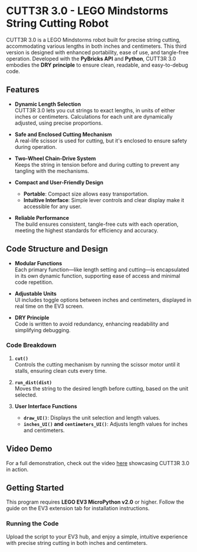 # CUTT3R 3.0 - LEGO Mindstorms String Cutting Robot

CUTT3R 3.0 is a LEGO Mindstorms robot built for precise string cutting, accommodating various lengths in both inches and centimeters. This third version is designed with enhanced portability, ease of use, and tangle-free operation. Developed with the **PyBricks API** and **Python**, CUTT3R 3.0 embodies the **DRY principle** to ensure clean, readable, and easy-to-debug code.

## Features

- **Dynamic Length Selection**  
  CUTT3R 3.0 lets you cut strings to exact lengths, in units of either inches or centimeters. Calculations for each unit are dynamically adjusted, using precise proportions.

- **Safe and Enclosed Cutting Mechanism**  
  A real-life scissor is used for cutting, but it's enclosed to ensure safety during operation.

- **Two-Wheel Chain-Drive System**  
  Keeps the string in tension before and during cutting to prevent any tangling with the mechanisms.

- **Compact and User-Friendly Design**  
  - **Portable**: Compact size allows easy transportation.
  - **Intuitive Interface**: Simple lever controls and clear display make it accessible for any user.

- **Reliable Performance**  
  The build ensures consistent, tangle-free cuts with each operation, meeting the highest standards for efficiency and accuracy.

## Code Structure and Design

- **Modular Functions**  
  Each primary function—like length setting and cutting—is encapsulated in its own dynamic function, supporting ease of access and minimal code repetition.

- **Adjustable Units**  
  UI includes toggle options between inches and centimeters, displayed in real time on the EV3 screen.

- **DRY Principle**  
  Code is written to avoid redundancy, enhancing readability and simplifying debugging.

### Code Breakdown

1. **`cut()`**  
   Controls the cutting mechanism by running the scissor motor until it stalls, ensuring clean cuts every time.

2. **`run_dist(dist)`**  
   Moves the string to the desired length before cutting, based on the unit selected.

3. **User Interface Functions**  
   - **`draw_UI()`**: Displays the unit selection and length values.
   - **`inches_UI()` and `centimeters_UI()`**: Adjusts length values for inches and centimeters.

## Video Demo

For a full demonstration, check out the video [here](https://youtu.be/IAVIkogUW_Q) showcasing CUTT3R 3.0 in action.

## Getting Started

This program requires **LEGO EV3 MicroPython v2.0** or higher. Follow the guide on the EV3 extension tab for installation instructions.

### Running the Code

Upload the script to your EV3 hub, and enjoy a simple, intuitive experience with precise string cutting in both inches and centimeters.
